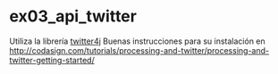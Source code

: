 # ex03_api_twitter
Utiliza la librería [twitter4j](http://twitter4j.org/en/index.html)
Buenas instrucciones para su instalación en http://codasign.com/tutorials/processing-and-twitter/processing-and-twitter-getting-started/
